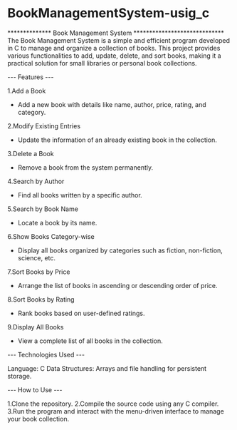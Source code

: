 # BookManagementSystem-usig_c


**************  Book Management System  *****************************
The Book Management System is a simple and efficient program developed in C to manage and organize a collection of books. 
This project provides various functionalities to add, update, delete, and sort books, making it a practical solution for small libraries or personal book collections.

--- Features ---

1.Add a Book
  - Add a new book with details like name, author, price, rating, and category.

2.Modify Existing Entries
  - Update the information of an already existing book in the collection.

3.Delete a Book
  - Remove a book from the system permanently.

4.Search by Author
  - Find all books written by a specific author.

5.Search by Book Name
  - Locate a book by its name.
    
6.Show Books Category-wise
  - Display all books organized by categories such as fiction, non-fiction, science, etc.

7.Sort Books by Price
  - Arrange the list of books in ascending or descending order of price.

8.Sort Books by Rating
  - Rank books based on user-defined ratings.

9.Display All Books
  - View a complete list of all books in the collection.


--- Technologies Used ---

Language: C
Data Structures: Arrays and file handling for persistent storage.


--- How to Use ---

1.Clone the repository.
2.Compile the source code using any C compiler.
3.Run the program and interact with the menu-driven interface to manage your book collection.
